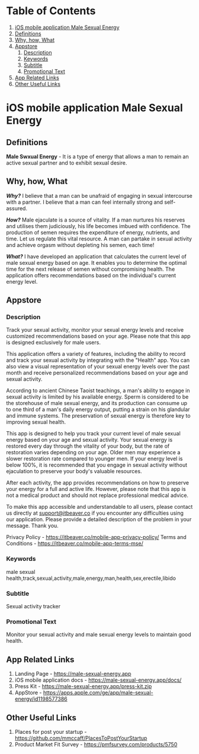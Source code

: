 # Table of Contents
1. [iOS mobile application Male Sexual Energy](#ios-mobile-application-male-sexual-energy)
2. [Definitions](#definitions)
3. [Why, how, What](#why-how-what)
4. [Appstore](#appstore)
    1. [Description](#description)
    2. [Keywords](#keywords)
    3. [Subtitle](#subtitle)
    4. [Promotional Text](#promotional-text)
5. [App Related Links](#app-related-links)
6. [Other Useful Links](#other-useful-links)

# iOS mobile application Male Sexual Energy

## Definitions

**Male Swxual Energy** - It is a type of energy that allows a man to remain an active sexual partner and to exhibit sexual desire.

## Why, how, What

***Why?*** I believe that a man can be unafraid of engaging in sexual intercourse with a partner. I believe that a man can feel internally strong and self-assured.

***How?*** Male ejaculate is a source of vitality. If a man nurtures his reserves and utilises them judiciously, his life becomes imbued with confidence. The production of semen requires the expenditure of energy, nutrients, and time. Let us regulate this vital resource. A man can partake in sexual activity and achieve orgasm without depleting his semen, each time!

***What?*** I have developed an application that calculates the current level of male sexual energy based on age. It enables you to determine the optimal time for the next release of semen without compromising health. The application offers recommendations based on the individual's current energy level.

## Appstore

### Description

Track your sexual activity, monitor your sexual energy levels and receive customized recommendations based on your age.
Please note that this app is designed exclusively for male users.

This application offers a variety of features, including the ability to record and track your sexual activity by integrating with the "Health" app. You can also view a visual representation of your sexual energy levels over the past month and receive personalized recommendations based on your age and sexual activity.

According to ancient Chinese Taoist teachings, a man's ability to engage in sexual activity is limited by his available energy. Sperm is considered to be the storehouse of male sexual energy, and its production can consume up to one third of a man's daily energy output, putting a strain on his glandular and immune systems. The preservation of sexual energy is therefore key to improving sexual health.

This app is designed to help you track your current level of male sexual energy based on your age and sexual activity. Your sexual energy is restored every day through the vitality of your body, but the rate of restoration varies depending on your age. Older men may experience a slower restoration rate compared to younger men. If your energy level is below 100%, it is recommended that you engage in sexual activity without ejaculation to preserve your body's valuable resources.

After each activity, the app provides recommendations on how to preserve your energy for a full and active life. However, please note that this app is not a medical product and should not replace professional medical advice.

To make this app accessible and understandable to all users, please contact us directly at support@itbeaver.co if you encounter any difficulties using our application. Please provide a detailed description of the problem in your message. Thank you.

Privacy Policy - https://itbeaver.co/mobile-app-privacy-policy/
Terms and Conditions - https://itbeaver.co/mobile-app-terms-mse/

### Keywords

male sexual health,track,sexual,activity,male,energy,man,health,sex,erectile,libido

### Subtitle

Sexual activity tracker

### Promotional Text

Monitor your sexual activity and male sexual energy levels to maintain good health.

## App Related Links

1. Landing Page - https://male-sexual-energy.app
3. iOS mobile application docs - https://male-sexual-energy.app/docs/
4. Press Kit - https://male-sexual-energy.app/press-kit.zip
5. AppStore - https://apps.apple.com/ge/app/male-sexual-energy/id1198577386

## Other Useful Links

1. Places for post your startup - https://github.com/mmccaff/PlacesToPostYourStartup
2. Product Market Fit Survey - https://pmfsurvey.com/products/5750
